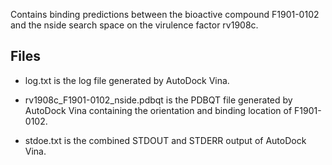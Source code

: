 Contains binding predictions between the bioactive compound F1901-0102 and the nside search space on the virulence factor rv1908c.

## Files

- log.txt is the log file generated by AutoDock Vina.

- rv1908c_F1901-0102_nside.pdbqt is the PDBQT file generated by AutoDock Vina containing the orientation and binding location of F1901-0102.

- stdoe.txt is the combined STDOUT and STDERR output of AutoDock Vina.

